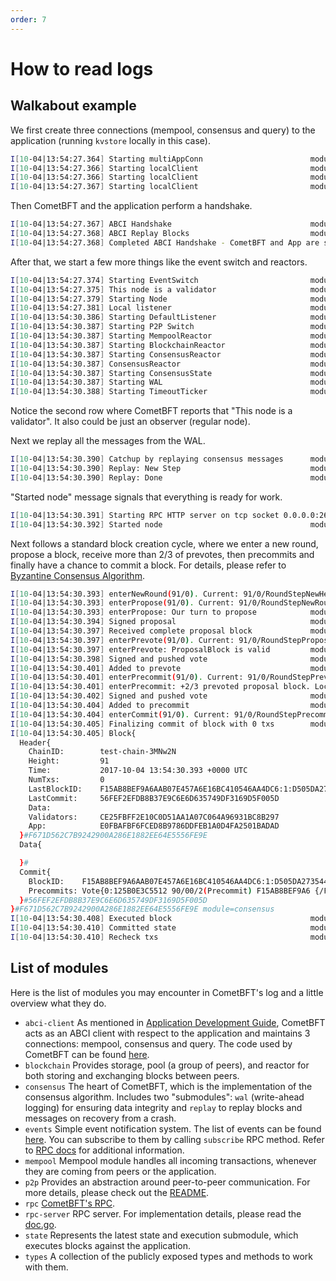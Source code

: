 ```yaml
---
order: 7
---
```


# How to read logs

## Walkabout example

We first create three connections (mempool, consensus and query) to the
application (running `kvstore` locally in this case).

```sh
I[10-04|13:54:27.364] Starting multiAppConn                        module=proxy impl=multiAppConn
I[10-04|13:54:27.366] Starting localClient                         module=abci-client connection=query impl=localClient
I[10-04|13:54:27.366] Starting localClient                         module=abci-client connection=mempool impl=localClient
I[10-04|13:54:27.367] Starting localClient                         module=abci-client connection=consensus impl=localClient
```

Then CometBFT and the application perform a handshake.

```sh
I[10-04|13:54:27.367] ABCI Handshake                               module=consensus appHeight=90 appHash=E0FBAFBF6FCED8B9786DDFEB1A0D4FA2501BADAD
I[10-04|13:54:27.368] ABCI Replay Blocks                           module=consensus appHeight=90 storeHeight=90 stateHeight=90
I[10-04|13:54:27.368] Completed ABCI Handshake - CometBFT and App are synced module=consensus appHeight=90 appHash=E0FBAFBF6FCED8B9786DDFEB1A0D4FA2501BADAD
```

After that, we start a few more things like the event switch and reactors.

```sh
I[10-04|13:54:27.374] Starting EventSwitch                         module=types impl=EventSwitch
I[10-04|13:54:27.375] This node is a validator                     module=consensus
I[10-04|13:54:27.379] Starting Node                                module=main impl=Node
I[10-04|13:54:27.381] Local listener                               module=p2p ip=:: port=26656
I[10-04|13:54:30.386] Starting DefaultListener                     module=p2p impl=Listener(@10.0.2.15:26656)
I[10-04|13:54:30.387] Starting P2P Switch                          module=p2p impl="P2P Switch"
I[10-04|13:54:30.387] Starting MempoolReactor                      module=mempool impl=MempoolReactor
I[10-04|13:54:30.387] Starting BlockchainReactor                   module=blockchain impl=BlockchainReactor
I[10-04|13:54:30.387] Starting ConsensusReactor                    module=consensus impl=ConsensusReactor
I[10-04|13:54:30.387] ConsensusReactor                             module=consensus fastSync=false
I[10-04|13:54:30.387] Starting ConsensusState                      module=consensus impl=ConsensusState
I[10-04|13:54:30.387] Starting WAL                                 module=consensus wal=/home/vagrant/.cometbft/data/cs.wal/wal impl=WAL
I[10-04|13:54:30.388] Starting TimeoutTicker                       module=consensus impl=TimeoutTicker
```

Notice the second row where CometBFT reports that "This node is a
validator". It also could be just an observer (regular node).

Next we replay all the messages from the WAL.

```sh
I[10-04|13:54:30.390] Catchup by replaying consensus messages      module=consensus height=91
I[10-04|13:54:30.390] Replay: New Step                             module=consensus height=91 round=0 step=RoundStepNewHeight
I[10-04|13:54:30.390] Replay: Done                                 module=consensus
```

"Started node" message signals that everything is ready for work.

```sh
I[10-04|13:54:30.391] Starting RPC HTTP server on tcp socket 0.0.0.0:26657 module=rpc-server
I[10-04|13:54:30.392] Started node                                 module=main nodeInfo="NodeInfo{id: DF22D7C92C91082324A1312F092AA1DA197FA598DBBFB6526E, moniker: anonymous, network: test-chain-3MNw2N [remote , listen 10.0.2.15:26656], version: 0.11.0-10f361fc ([wire_version=0.6.2 p2p_version=0.5.0 consensus_version=v1/0.2.2 rpc_version=0.7.0/3 tx_index=on rpc_addr=tcp://0.0.0.0:26657])}"
```

Next follows a standard block creation cycle, where we enter a new
round, propose a block, receive more than 2/3 of prevotes, then
precommits and finally have a chance to commit a block. For details,
please refer to [Byzantine Consensus Algorithm](https://github.com/cometbft/cometbft/blob/main/spec/consensus/consensus.md).

```sh
I[10-04|13:54:30.393] enterNewRound(91/0). Current: 91/0/RoundStepNewHeight module=consensus
I[10-04|13:54:30.393] enterPropose(91/0). Current: 91/0/RoundStepNewRound module=consensus
I[10-04|13:54:30.393] enterPropose: Our turn to propose            module=consensus proposer=125B0E3C5512F5C2B0E1109E31885C4511570C42 privValidator="PrivValidator{125B0E3C5512F5C2B0E1109E31885C4511570C42 LH:90, LR:0, LS:3}"
I[10-04|13:54:30.394] Signed proposal                              module=consensus height=91 round=0 proposal="Proposal{91/0 1:21B79872514F (-1,:0:000000000000) {/10EDEDD7C84E.../}}"
I[10-04|13:54:30.397] Received complete proposal block             module=consensus height=91 hash=F671D562C7B9242900A286E1882EE64E5556FE9E
I[10-04|13:54:30.397] enterPrevote(91/0). Current: 91/0/RoundStepPropose module=consensus
I[10-04|13:54:30.397] enterPrevote: ProposalBlock is valid         module=consensus height=91 round=0
I[10-04|13:54:30.398] Signed and pushed vote                       module=consensus height=91 round=0 vote="Vote{0:125B0E3C5512 91/00/1(Prevote) F671D562C7B9 {/89047FFC21D8.../}}" err=null
I[10-04|13:54:30.401] Added to prevote                             module=consensus vote="Vote{0:125B0E3C5512 91/00/1(Prevote) F671D562C7B9 {/89047FFC21D8.../}}" prevotes="VoteSet{H:91 R:0 T:1 +2/3:F671D562C7B9242900A286E1882EE64E5556FE9E:1:21B79872514F BA{1:X} map[]}"
I[10-04|13:54:30.401] enterPrecommit(91/0). Current: 91/0/RoundStepPrevote module=consensus
I[10-04|13:54:30.401] enterPrecommit: +2/3 prevoted proposal block. Locking module=consensus hash=F671D562C7B9242900A286E1882EE64E5556FE9E
I[10-04|13:54:30.402] Signed and pushed vote                       module=consensus height=91 round=0 vote="Vote{0:125B0E3C5512 91/00/2(Precommit) F671D562C7B9 {/80533478E41A.../}}" err=null
I[10-04|13:54:30.404] Added to precommit                           module=consensus vote="Vote{0:125B0E3C5512 91/00/2(Precommit) F671D562C7B9 {/80533478E41A.../}}" precommits="VoteSet{H:91 R:0 T:2 +2/3:F671D562C7B9242900A286E1882EE64E5556FE9E:1:21B79872514F BA{1:X} map[]}"
I[10-04|13:54:30.404] enterCommit(91/0). Current: 91/0/RoundStepPrecommit module=consensus
I[10-04|13:54:30.405] Finalizing commit of block with 0 txs        module=consensus height=91 hash=F671D562C7B9242900A286E1882EE64E5556FE9E root=E0FBAFBF6FCED8B9786DDFEB1A0D4FA2501BADAD
I[10-04|13:54:30.405] Block{
  Header{
    ChainID:        test-chain-3MNw2N
    Height:         91
    Time:           2017-10-04 13:54:30.393 +0000 UTC
    NumTxs:         0
    LastBlockID:    F15AB8BEF9A6AAB07E457A6E16BC410546AA4DC6:1:D505DA273544
    LastCommit:     56FEF2EFDB8B37E9C6E6D635749DF3169D5F005D
    Data:
    Validators:     CE25FBFF2E10C0D51AA1A07C064A96931BC8B297
    App:            E0FBAFBF6FCED8B9786DDFEB1A0D4FA2501BADAD
  }#F671D562C7B9242900A286E1882EE64E5556FE9E
  Data{

  }#
  Commit{
    BlockID:    F15AB8BEF9A6AAB07E457A6E16BC410546AA4DC6:1:D505DA273544
    Precommits: Vote{0:125B0E3C5512 90/00/2(Precommit) F15AB8BEF9A6 {/FE98E2B956F0.../}}
  }#56FEF2EFDB8B37E9C6E6D635749DF3169D5F005D
}#F671D562C7B9242900A286E1882EE64E5556FE9E module=consensus
I[10-04|13:54:30.408] Executed block                               module=state height=91 validTxs=0 invalidTxs=0
I[10-04|13:54:30.410] Committed state                              module=state height=91 txs=0 hash=E0FBAFBF6FCED8B9786DDFEB1A0D4FA2501BADAD
I[10-04|13:54:30.410] Recheck txs                                  module=mempool numtxs=0 height=91
```

## List of modules

Here is the list of modules you may encounter in CometBFT's log and a
little overview what they do.

- `abci-client` As mentioned in [Application Development Guide](../../app-dev/abci-cli.md), CometBFT acts as an ABCI
  client with respect to the application and maintains 3 connections:
  mempool, consensus and query. The code used by CometBFT can
  be found [here](https://github.com/cometbft/cometbft/blob/main/abci/client).
- `blockchain` Provides storage, pool (a group of peers), and reactor
  for both storing and exchanging blocks between peers.
- `consensus` The heart of CometBFT, which is the
  implementation of the consensus algorithm. Includes two
  "submodules": `wal` (write-ahead logging) for ensuring data
  integrity and `replay` to replay blocks and messages on recovery
  from a crash.
- `events` Simple event notification system. The list of events can be
  found
  [here](https://github.com/cometbft/cometbft/blob/main/types/events.go).
  You can subscribe to them by calling `subscribe` RPC method. Refer
  to [RPC docs](rpc.md) for additional information.
- `mempool` Mempool module handles all incoming transactions, whenever
  they are coming from peers or the application.
- `p2p` Provides an abstraction around peer-to-peer communication. For
  more details, please check out the
  [README](https://github.com/cometbft/cometbft/blob/main/p2p/README.md).
- `rpc` [CometBFT's RPC](rpc.md).
- `rpc-server` RPC server. For implementation details, please read the
  [doc.go](https://github.com/cometbft/cometbft/blob/main/rpc/jsonrpc/doc.go).
- `state` Represents the latest state and execution submodule, which
  executes blocks against the application.
- `types` A collection of the publicly exposed types and methods to
  work with them.
